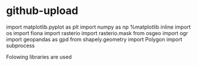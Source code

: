 # github-upload
import matplotlib.pyplot as plt
import numpy as np
%matplotlib inline
import os
import fiona
import rasterio
import rasterio.mask
from osgeo import ogr
import geopandas as gpd
from shapely.geometry import Polygon
import subprocess

Folowing libraries are used 
